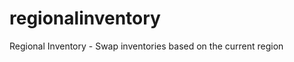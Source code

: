 regionalinventory
=================

Regional Inventory - Swap inventories based on the current region
